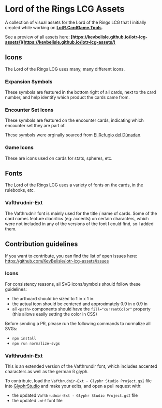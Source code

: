 # Lord of the Rings LCG Assets

A collection of visual assets for the Lord of the Rings LCG that I initially created while working on **[LotR.CardGame.Tools](https://lotr.cardgame.tools)**.

See a preview of all assets here: **[https://kevbelisle.github.io/lotr-lcg-assets/](https://kevbelisle.github.io/lotr-lcg-assets/)**

## Icons

The Lord of the Rings LCG uses many, many different icons.

### Expansion Symbols

These symbols are featured in the bottom right of all cards, next to the card number, and help identify which product the cards came from.

### Encounter Set Icons

These symbols are featured on the encounter cards, indicating which encounter set they are part of.

These symbols were orginally sourced from [El Refugio del Dúnadan](https://geografiaesdlalcg.wordpress.com/descargas/).

### Game Icons

These are icons used on cards for stats, spheres, etc.

## Fonts

The Lord of the Rings LCG uses a variety of fonts on the cards, in the rulebooks, etc.

### Vafthrudnir-Ext

The Vafthrudnir font is mainly used for the title / name of cards.
Some of the card names feature diacritics (eg: accents) on certain characters, which were not included in any of the versions of the font I could find, so I added them.

## Contribution guidelines

If you want to contribute, you can find the list of open issues here: https://github.com/KevBelisle/lotr-lcg-assets/issues

### Icons

For consistency reasons, all SVG icons/symbols should follow these guidelines:

- the artboard should be sized to 1 in x 1 in
- the actual icon should be centered and approximately 0.9 in x 0.9 in
- all `<path>` components should have the `fill="currentColor"` property (this allows easily setting the color in CSS)

Before sending a PR, please run the following commands to normalize all SVGs:

- `npm install`
- `npm run normalize-svgs`

### Vafthrudnir-Ext

This is an extended version of the Vafthrundir font, which includes accented characters as well as the german ß glyph.

To contribute, load the `Vafthrudnir-Ext - Glyphr Studio Project.gs2` file into [GlyphrStudio](https://www.glyphrstudio.com/app/) and make your edits, and open a pull request with:

- the updated `Vafthrudnir-Ext - Glyphr Studio Project.gs2` file
- the updated `.otf` font file
